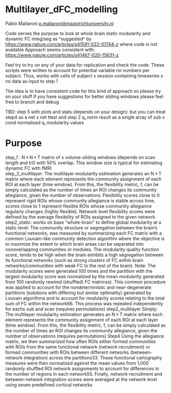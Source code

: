# Multilayer_dFC_modelling
Pablo Mallaroni p.mallaroni@maastrichtuniversity.nl 

Code serves the purpose to look at whole brain static modularity and dynamic FC integ/seg as ^suggested^ by 
https://www.nature.com/articles/s41591-022-01744-z where code is not available
Approach seems consistent with:
https://www.nature.com/articles/s41467-020-15631-z

Feel try to try on any of your data for replication and check the code.
These scripts were written to account for potential variable roi numbers per subject.
Thus, works with cells of subject x session containing timeseries x roi data as input to step 1

The idea is to have consistent code for this kind of approach so please try on your stuff
If you have suggestions for better sliding windows please feel free to branch and debug

TBD: step 5 with plots and stats (depends on your design):
but you can treat step4  as a net x net ttest 
and step 2 q_norm result as a single array of sub x cond normalised q_modularity values

# Purpose
step_1 :  N × N × T matrix of x volume-sliding windows (depends on scan length and trO with 50% overlap. This window size is typical for estimating dynamic FC with fMRI<br />
step_2_multilayer: The multilayer modularity estimation generates an N × T matrix where each element represents the community assignment of each ROI at each layer (time window). From this, the flexibility metric, f, can be simply calculated as the number of times an ROI changes its community allegiance, given the number of observations:
                    Flexibility scores close to 0 represent rigid ROIs whose community allegiance is stable across time, scores close to 1 represent flexible ROIs whose community allegiance regularly changes (highly flexible). Network level flexibility scores were defined by the average flexibility of ROIs assigned to the given network
step2_static:       works on base "whole-brain" to define global modularity at a static level: The community structure or segregation between the brain’s functional networks, was measured by summarizing each FC matrix with a common Louvain-like community detection algorithm where the objective is to maximize the extent to which brain areas                        can be separated into nonoverlapping communities or modules. The modularity quality function score, tends to be high when the brain exhibits a high segregation between its functional networks (such as strong clusters of FC within brain networks/communities with weak FC to the rest of the brain).
                    Note: The modularity scores were generated 100 times and the partition with the largest modularity score was normalized by the mean modularity generated from 100 randomly rewired (shuffled) FC matrices). This common procedure was applied to account for the nondeterministic and near-degenerate partitions (solutions with                               differing but similar optimality) generated by Louvain algorithms and to account for modularity scores relating to the total sum of FC within the network66. This process was repeated independently for eachs sub and scan (requires permutations)
step2_multilayer    Simply: The multilayer modularity estimation generates an N × T matrix where each element represents the community assignment of each ROI at each layer (time window). From this, the flexibility metric, f, can be simply calculated as the number of times an ROI changes its community allegiance, given the number of                                observations (requires permutations)
Step4               Using the allegiance matrix, we then summarized how often ROIs either formed communities with ROIs from the same functional network (network recruitment) or formed communities with ROIs between different networks (between-network integration) across the partitions33. These functional cartography measures were then                              normalized against the mean values from 1,000 randomly shuffled ROI network assignments to account for differences in the number of regions in each network55. Finally, network recruitment and between-network integration scores were averaged at the network level using seven predefined cortical networks
